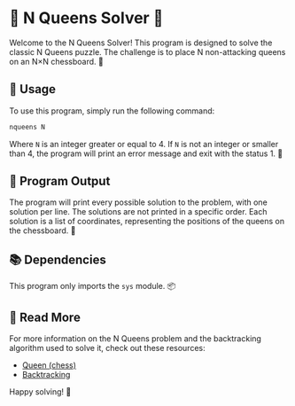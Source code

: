 
# 🏰 N Queens Solver 👑

Welcome to the N Queens Solver! This program is designed to solve the classic N Queens puzzle. The challenge is to place N non-attacking queens on an N×N chessboard. 🎲

## 🚀 Usage

To use this program, simply run the following command:

```bash
nqueens N
```

Where `N` is an integer greater or equal to 4. If `N` is not an integer or smaller than 4, the program will print an error message and exit with the status 1. 🚫

## 📜 Program Output

The program will print every possible solution to the problem, with one solution per line. The solutions are not printed in a specific order. Each solution is a list of coordinates, representing the positions of the queens on the chessboard. 🧩

## 📚 Dependencies

This program only imports the `sys` module. 📦

## 📖 Read More

For more information on the N Queens problem and the backtracking algorithm used to solve it, check out these resources:
- [Queen (chess)](https://en.wikipedia.org/wiki/Queen_(chess))
- [Backtracking](https://en.wikipedia.org/wiki/Backtracking)

Happy solving! 🎉

